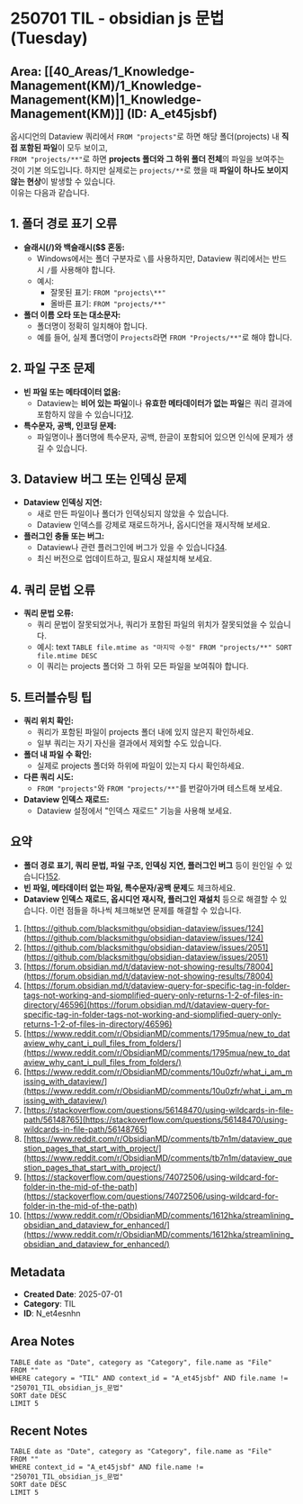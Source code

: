 # 250701 TIL - obsidian js 문법 (Tuesday)
**Area**: [[40_Areas/1_Knowledge-Management(KM)/1_Knowledge-Management(KM)|1_Knowledge-Management(KM)]] (ID: A_et45jsbf)
- 
옵시디언의 Dataview 쿼리에서 `FROM "projects"`로 하면 해당 폴더(projects) 내 **직접 포함된 파일**이 모두 보이고,  
`FROM "projects/**"`로 하면 **projects 폴더와 그 하위 폴더 전체**의 파일을 보여주는 것이 기본 의도입니다.
하지만 실제로는 `projects/**`로 했을 때 **파일이 하나도 보이지 않는 현상**이 발생할 수 있습니다.  
이유는 다음과 같습니다.
## 1. **폴더 경로 표기 오류**
- **슬래시(/)와 백슬래시($$ 혼동:**
    - Windows에서는 폴더 구분자로 `\`를 사용하지만, Dataview 쿼리에서는 반드시 `/`를 사용해야 합니다.
    - 예시:
        - 잘못된 표기: `FROM "projects\**"`
        - 올바른 표기: `FROM "projects/**"`
- **폴더 이름 오타 또는 대소문자:**
    - 폴더명이 정확히 일치해야 합니다.
    - 예를 들어, 실제 폴더명이 `Projects`라면 `FROM "Projects/**"`로 해야 합니다.
## 2. **파일 구조 문제**
- **빈 파일 또는 메타데이터 없음:**
    - Dataview는 **비어 있는 파일**이나 **유효한 메타데이터가 없는 파일**은 쿼리 결과에 포함하지 않을 수 있습니다[1](https://github.com/blacksmithgu/obsidian-dataview/issues/124)[2](https://github.com/blacksmithgu/obsidian-dataview/issues/2051).
- **특수문자, 공백, 인코딩 문제:**
    - 파일명이나 폴더명에 특수문자, 공백, 한글이 포함되어 있으면 인식에 문제가 생길 수 있습니다.
## 3. **Dataview 버그 또는 인덱싱 문제**
- **Dataview 인덱싱 지연:**
    - 새로 만든 파일이나 폴더가 인덱싱되지 않았을 수 있습니다.
    - Dataview 인덱스를 강제로 재로드하거나, 옵시디언을 재시작해 보세요.
- **플러그인 충돌 또는 버그:**
    - Dataview나 관련 플러그인에 버그가 있을 수 있습니다[3](https://forum.obsidian.md/t/dataview-not-showing-results/78004)[4](https://forum.obsidian.md/t/dataview-query-for-specific-tag-in-folder-tags-not-working-and-siomplified-query-only-returns-1-2-of-files-in-directory/46596).
    - 최신 버전으로 업데이트하고, 필요시 재설치해 보세요.
## 4. **쿼리 문법 오류**
- **쿼리 문법 오류:**
    - 쿼리 문법이 잘못되었거나, 쿼리가 포함된 파일의 위치가 잘못되었을 수 있습니다.
    - 예시:
        text
        `TABLE file.mtime as "마지막 수정" FROM "projects/**" SORT file.mtime DESC`
    - 이 쿼리는 projects 폴더와 그 하위 모든 파일을 보여줘야 합니다.
## 5. **트러블슈팅 팁**
- **쿼리 위치 확인:**
    - 쿼리가 포함된 파일이 projects 폴더 내에 있지 않은지 확인하세요.
    - 일부 쿼리는 자기 자신을 결과에서 제외할 수도 있습니다.
- **폴더 내 파일 수 확인:**
    - 실제로 projects 폴더와 하위에 파일이 있는지 다시 확인하세요.
- **다른 쿼리 시도:**
    - `FROM "projects"`와 `FROM "projects/**"`를 번갈아가며 테스트해 보세요.
- **Dataview 인덱스 재로드:**
    - Dataview 설정에서 "인덱스 재로드" 기능을 사용해 보세요.
## 요약
- **폴더 경로 표기, 쿼리 문법, 파일 구조, 인덱싱 지연, 플러그인 버그** 등이 원인일 수 있습니다[1](https://github.com/blacksmithgu/obsidian-dataview/issues/124)[5](https://www.reddit.com/r/ObsidianMD/comments/1795mua/new_to_dataview_why_cant_i_pull_files_from_folders/)[2](https://github.com/blacksmithgu/obsidian-dataview/issues/2051).
- **빈 파일, 메타데이터 없는 파일, 특수문자/공백 문제**도 체크하세요.
- **Dataview 인덱스 재로드, 옵시디언 재시작, 플러그인 재설치** 등으로 해결할 수 있습니다.
이런 점들을 하나씩 체크해보면 문제를 해결할 수 있습니다.
1. [https://github.com/blacksmithgu/obsidian-dataview/issues/124](https://github.com/blacksmithgu/obsidian-dataview/issues/124)
2. [https://github.com/blacksmithgu/obsidian-dataview/issues/2051](https://github.com/blacksmithgu/obsidian-dataview/issues/2051)
3. [https://forum.obsidian.md/t/dataview-not-showing-results/78004](https://forum.obsidian.md/t/dataview-not-showing-results/78004)
4. [https://forum.obsidian.md/t/dataview-query-for-specific-tag-in-folder-tags-not-working-and-siomplified-query-only-returns-1-2-of-files-in-directory/46596](https://forum.obsidian.md/t/dataview-query-for-specific-tag-in-folder-tags-not-working-and-siomplified-query-only-returns-1-2-of-files-in-directory/46596)
5. [https://www.reddit.com/r/ObsidianMD/comments/1795mua/new_to_dataview_why_cant_i_pull_files_from_folders/](https://www.reddit.com/r/ObsidianMD/comments/1795mua/new_to_dataview_why_cant_i_pull_files_from_folders/)
6. [https://www.reddit.com/r/ObsidianMD/comments/10u0zfr/what_i_am_missing_with_dataview/](https://www.reddit.com/r/ObsidianMD/comments/10u0zfr/what_i_am_missing_with_dataview/)
7. [https://stackoverflow.com/questions/56148470/using-wildcards-in-file-path/56148765](https://stackoverflow.com/questions/56148470/using-wildcards-in-file-path/56148765)
8. [https://www.reddit.com/r/ObsidianMD/comments/tb7n1m/dataview_question_pages_that_start_with_project/](https://www.reddit.com/r/ObsidianMD/comments/tb7n1m/dataview_question_pages_that_start_with_project/)
9. [https://stackoverflow.com/questions/74072506/using-wildcard-for-folder-in-the-mid-of-the-path](https://stackoverflow.com/questions/74072506/using-wildcard-for-folder-in-the-mid-of-the-path)
10. [https://www.reddit.com/r/ObsidianMD/comments/1612hka/streamlining_obsidian_and_dataview_for_enhanced/](https://www.reddit.com/r/ObsidianMD/comments/1612hka/streamlining_obsidian_and_dataview_for_enhanced/)
## Metadata
- **Created Date**: 2025-07-01
- **Category**: TIL
- **ID**: N_et4esnhn
## Area Notes
```dataview
TABLE date as "Date", category as "Category", file.name as "File"
FROM ""
WHERE category = "TIL" AND context_id = "A_et45jsbf" AND file.name != "250701_TIL_obsidian_js_문법"
SORT date DESC
LIMIT 5
```
## Recent Notes
```dataview
TABLE date as "Date", category as "Category", file.name as "File"
FROM ""
WHERE context_id = "A_et45jsbf" AND file.name != "250701_TIL_obsidian_js_문법"
SORT date DESC
LIMIT 5
```